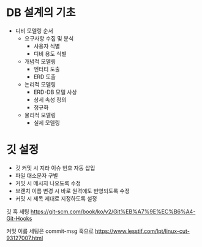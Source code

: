 # DB 설계의 기초

- 디비 모델링 순서
	- 요구사항 수집 및 분석
		- 사용자 식별
		- 디비 용도 식별
	- 개념적 모델링
		- 엔터티 도출
		- ERD 도출
	- 논리적 모델링
		- ERD-DB 모델 사상
		- 상세 속성 정의
		- 정규화
	- 물리적 모델링
		- 실제 모델링

# 깃 설정
- 깃 커밋 시 지라 이슈 번호 자동 삽입
- 파일 대소문자 구별
- 커밋 시 메시지 나오도록 수정
- 브랜치 이름 변경 시 바로 원격에도 반영되도록 수정
- 커밋 시 제목 제대로 지정하도록 설정

깃 훅 세팅
https://git-scm.com/book/ko/v2/Git%EB%A7%9E%EC%B6%A4-Git-Hooks

커밋 이름 세팅은 commit-msg 훅으로
https://www.lesstif.com/lpt/linux-cut-93127007.html